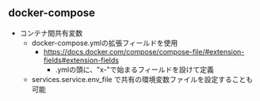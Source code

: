 ## docker-compose

* コンテナ間共有変数
  * docker-compose.ymlの拡張フィールドを使用
    * https://docs.docker.com/compose/compose-file/#extension-fields#extension-fields
      * .ymlの頭に、"x-"で始まるフィールドを設けて定義
  * services.service.env_file で共有の環境変数ファイルを設定することも可能
